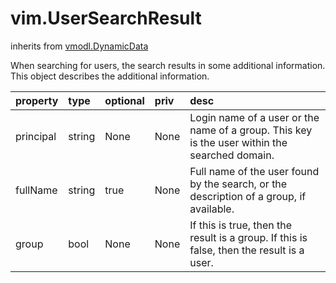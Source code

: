 vim.UserSearchResult
====================
inherits from [vmodl.DynamicData](docs/vmodl.DynamicData.md)


When searching for users, the search results in   some additional information. This object describes   the additional information.

| property | type | optional | priv | desc |
|:---------|:-----|:---------|:-----|:-----|
| principal | string | None | None | Login name of a user or the name of a group. This key is   the user within the searched domain. |
| fullName | string | true | None | Full name of the user found by the search, or the description   of a group, if available. |
| group | bool | None | None | If this is true, then the result is a group. If this is false, then the    result is a user. |


